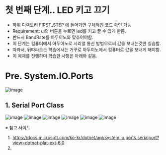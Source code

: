 # 첫 번째 단계.. LED 키고 끄기 
- 하위 디렉토리 FIRST_STEP 에 들어가면 구체적인 코드 확인 가능 
- Requirement: ui의 버튼을 누르면 led를 키고 끌 수 있게 만듬.
- 반드시 BandRate를 아두이노와 맞추어야함.
- 이 단계는 컴퓨터에서 아두이노로 시리얼 통신 방법으로써 값을 보내는것만 실습함.
- 따라서, 뒤따라오는 학습에서는 거꾸로 아두이노에서 컴퓨터로 값을 보내게 해야함. 
- 이 예제를 진행하며 학습한 사항은 아래와 같음.

# Pre. System.IO.Ports
![image](https://user-images.githubusercontent.com/68228162/161706421-7178c8f5-3bb4-4e77-aff7-7353cdb8a132.png)

## 1. Serial Port Class 
![image](https://user-images.githubusercontent.com/68228162/161706641-c995084b-7ffb-4ca5-8302-e7a5e2f280dc.png)
![image](https://user-images.githubusercontent.com/68228162/161706686-cd60d74d-c12c-4e5e-848b-bc9164572a93.png)
![image](https://user-images.githubusercontent.com/68228162/161706704-6e71c4de-341d-4f4d-ab6f-d2c0240be1c4.png)
![image](https://user-images.githubusercontent.com/68228162/161706739-86afc160-89f1-43b7-87f1-7b66101feceb.png)
![image](https://user-images.githubusercontent.com/68228162/161706755-5debcc0a-dc33-4f86-9c9e-ef0679217718.png)
![image](https://user-images.githubusercontent.com/68228162/161706769-83c59e3f-a2ee-45dc-a51e-caac11a053e3.png)



※ 참고 사이트 
1. https://docs.microsoft.com/ko-kr/dotnet/api/system.io.ports.serialport?view=dotnet-plat-ext-6.0
2. 
